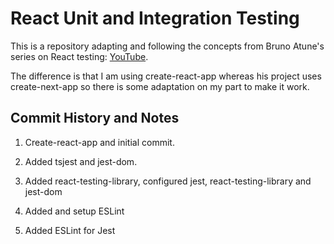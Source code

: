 # React Unit and Integration Testing

This is a repository adapting and following the concepts from Bruno Atune's series on React testing: [YouTube](https://www.youtube.com/watch?v=7uKVFD_VMT8&list=PLYSZyzpwBEWTBdbfStjqJSGaulqcHoNkT&index=3&ab_channel=BrunoAntunes).

The difference is that I am using create-react-app whereas his project uses create-next-app so there is some adaptation on my part to make it work.

## Commit History and Notes

1. Create-react-app and initial commit.

2. Added tsjest and jest-dom.

3. Added react-testing-library, configured jest, react-testing-library and jest-dom

4. Added and setup ESLint

5. Added ESLint for Jest
